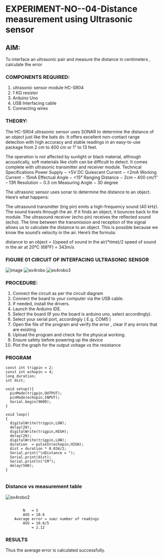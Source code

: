 # EXPERIMENT-NO--04-Distance measurement using Ultrasonic sensor

## AIM: 
To interface an ultrasonic pair and measure the distance in centimeters , calculate the error
 
### COMPONENTS REQUIRED:
1.	ultrasonic sensor module HC-SR04
2.	1 KΩ resistor 
3.	Arduino Uno 
4.	USB Interfacing cable 
5.	Connecting wires 


### THEORY: 
The HC-SR04 ultrasonic sensor uses SONAR to determine the distance of an object just like the bats do. It offers excellent non-contact range detection with high accuracy and stable readings in an easy-to-use package from 2 cm to 400 cm or 1” to 13 feet.

The operation is not affected by sunlight or black material, although acoustically, soft materials like cloth can be difficult to detect. It comes complete with ultrasonic transmitter and receiver module.
Technical Specifications
Power Supply − +5V DC
Quiescent Current − <2mA
Working Current − 15mA
Effectual Angle − <15°
Ranging Distance − 2cm – 400 cm/1″ – 13ft
Resolution − 0.3 cm
Measuring Angle − 30 degree

The ultrasonic sensor uses sonar to determine the distance to an object. Here’s what happens:

The ultrasound transmitter (trig pin) emits a high-frequency sound (40 kHz).
The sound travels through the air. If it finds an object, it bounces back to the module.
The ultrasound receiver (echo pin) receives the reflected sound (echo).
The time between the transmission and reception of the signal allows us to calculate the distance to an object. This is possible because we know the sound’s velocity in the air. Here’s the formula:

distance to an object = ((speed of sound in the air)*time)/2
speed of sound in the air at 20ºC (68ºF) = 343m/s

### FIGURE 01 CIRCUIT OF INTERFACING ULTRASONIC SENSOR 


![image](https://user-images.githubusercontent.com/36288975/166430594-5adb4ca9-5a42-4781-a7e6-7236b3766a85.png)
![ex4robo](https://user-images.githubusercontent.com/114234865/196203339-0ede7463-9de1-4ff3-be8a-364fe0424c8f.png)
![ex4robo3](https://user-images.githubusercontent.com/114234865/196203461-e9944b37-89ff-4f3d-8756-aaeb0bc7f34d.png)



### PROCEDURE:
1.	Connect the circuit as per the circuit diagram 
2.	Connect the board to your computer via the USB cable.
3.	If needed, install the drivers.
4.	Launch the Arduino IDE.
5.	Select the board (If you the board is arduino uno, select accordingly).
6.	Select your serial port, accordingly ( E.g. COM5 )
7.	Open the file of the program  and verify the error , clear if any errors that are existing 
8.	Upload the program and check for the physical working. 
9.	Ensure safety before powering up the device 
10.	Plot the graph for the output voltage vs the resistance 


### PROGRAM 
```
const int trigpin = 2;
const int echopin = 4;
long duration;
int dist;

void setup(){
  pinMode(trigpin,OUTPUT);
  pinMode(echopin,INPUT);
  Serial.begin(9600);
}

void loop()
{
  digitalWrite(trigpin,LOW);
  delay(20);
  digitalWrite(trigpin,HIGH);
  delay(20);
  digitalWrite(trigpin,LOW);
  duration  = pulseIn(echopin,HIGH);
  dist = duration * 0.034/2;
  Serial.print("\nDistance = ");
  Serial.print(dist);
  Serial.println("CM");
  delay(500);
}


```





### Distance vs measurement table 

			
 ![ex4robo2](https://user-images.githubusercontent.com/114234865/196202488-1efc102d-4812-49a5-a7c4-0bafa22d79d8.png)			
```

		N   = 5
		AVG = 10.6
	Average error = sum/ number of readings 
		AVG = 10.6/5
		    = 2.12
```

### RESULTS

Thus the average error is calculated successfully.


 
